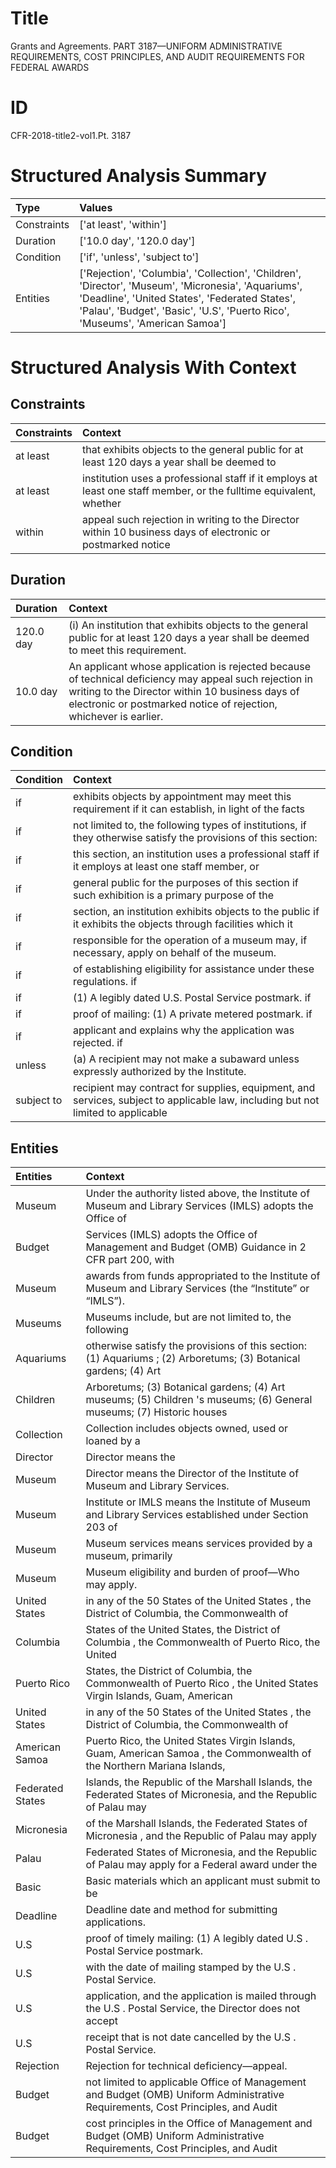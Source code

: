 # Title

 Grants and Agreements. PART 3187—UNIFORM ADMINISTRATIVE REQUIREMENTS, COST PRINCIPLES, AND AUDIT REQUIREMENTS FOR FEDERAL AWARDS


# ID

 CFR-2018-title2-vol1.Pt. 3187


# Structured Analysis Summary

| Type        | Values                                                                                                                                                                                                                               |
|:------------|:-------------------------------------------------------------------------------------------------------------------------------------------------------------------------------------------------------------------------------------|
| Constraints | ['at least', 'within']                                                                                                                                                                                                               |
| Duration    | ['10.0 day', '120.0 day']                                                                                                                                                                                                            |
| Condition   | ['if', 'unless', 'subject to']                                                                                                                                                                                                       |
| Entities    | ['Rejection', 'Columbia', 'Collection', 'Children', 'Director', 'Museum', 'Micronesia', 'Aquariums', 'Deadline', 'United States', 'Federated States', 'Palau', 'Budget', 'Basic', 'U.S', 'Puerto Rico', 'Museums', 'American Samoa'] |


# Structured Analysis With Context

 


## Constraints

| Constraints   | Context                                                                                                            |
|:--------------|:-------------------------------------------------------------------------------------------------------------------|
| at least      | that exhibits objects to the general public for at least 120 days a year shall be deemed to                        |
| at least      | institution uses a professional staff if it employs at least one staff member, or the fulltime equivalent, whether |
| within        | appeal such rejection in writing to the Director within 10 business days of electronic or postmarked notice        |


## Duration

| Duration   | Context                                                                                                                                                                                                                        |
|:-----------|:-------------------------------------------------------------------------------------------------------------------------------------------------------------------------------------------------------------------------------|
| 120.0 day  | (i) An institution that exhibits objects to the general public for at least 120 days a year shall be deemed to meet this requirement.                                                                                          |
| 10.0 day   | An applicant whose application is rejected because of technical deficiency may appeal such rejection in writing to the Director within 10 business days of electronic or postmarked notice of rejection, whichever is earlier. |


## Condition

| Condition   | Context                                                                                                                          |
|:------------|:---------------------------------------------------------------------------------------------------------------------------------|
| if          | exhibits objects by appointment may meet this requirement if it can establish, in light of the facts                             |
| if          | not limited to, the following types of institutions, if they otherwise satisfy the provisions of this section:                   |
| if          | this section, an institution uses a professional staff if it employs at least one staff member, or                               |
| if          | general public for the purposes of this section if such exhibition is a primary purpose of the                                   |
| if          | section, an institution exhibits objects to the public if it exhibits the objects through facilities which it                    |
| if          | responsible for the operation of a museum may, if  necessary, apply on behalf of the museum.                                     |
| if          | of establishing eligibility for assistance under these regulations. if                                                           |
| if          | (1) A legibly dated U.S. Postal Service postmark. if                                                                             |
| if          | proof of mailing: (1) A private metered postmark. if                                                                             |
| if          | applicant and explains why the application was rejected. if                                                                      |
| unless      | (a) A recipient may not make a subaward  unless  expressly authorized by the Institute.                                          |
| subject to  | recipient may contract for supplies, equipment, and services, subject to applicable law, including but not limited to applicable |


## Entities

| Entities         | Context                                                                                                                              |
|:-----------------|:-------------------------------------------------------------------------------------------------------------------------------------|
| Museum           | Under the authority listed above, the Institute of  Museum and Library Services (IMLS) adopts the Office of                          |
| Budget           | Services (IMLS) adopts the Office of Management and Budget (OMB) Guidance in 2 CFR part 200, with                                    |
| Museum           | awards from funds appropriated to the Institute of Museum  and Library Services (the &#8220;Institute&#8221; or &#8220;IMLS&#8221;). |
| Museums          | Museums include, but are not limited to, the following                                                                               |
| Aquariums        | otherwise satisfy the provisions of this section: (1) Aquariums ; (2) Arboretums; (3) Botanical gardens; (4) Art                     |
| Children         | Arboretums; (3) Botanical gardens; (4) Art museums; (5) Children 's museums; (6) General museums; (7) Historic houses                |
| Collection       | Collection includes objects owned, used or loaned by a                                                                               |
| Director         | Director  means the                                                                                                                  |
| Museum           | Director means the Director of the Institute of  Museum  and Library Services.                                                       |
| Museum           | Institute or IMLS means the Institute of  Museum and Library Services established under Section 203 of                               |
| Museum           | Museum services means services provided by a museum, primarily                                                                       |
| Museum           | Museum  eligibility and burden of proof—Who may apply.                                                                               |
| United States    | in any of the 50 States of the United States , the District of Columbia, the Commonwealth of                                         |
| Columbia         | States of the United States, the District of Columbia , the Commonwealth of Puerto Rico, the United                                  |
| Puerto Rico      | States, the District of Columbia, the Commonwealth of Puerto Rico , the United States Virgin Islands, Guam, American                 |
| United States    | in any of the 50 States of the United States , the District of Columbia, the Commonwealth of                                         |
| American Samoa   | Puerto Rico, the United States Virgin Islands, Guam, American Samoa , the Commonwealth of the Northern Mariana Islands,              |
| Federated States | Islands, the Republic of the Marshall Islands, the Federated States of Micronesia, and the Republic of Palau may                     |
| Micronesia       | of the Marshall Islands, the Federated States of Micronesia , and the Republic of Palau may apply                                    |
| Palau            | Federated States of Micronesia, and the Republic of Palau may apply for a Federal award under the                                    |
| Basic            | Basic materials which an applicant must submit to be                                                                                 |
| Deadline         | Deadline  date and method for submitting applications.                                                                               |
| U.S              | proof of timely mailing: (1) A legibly dated U.S . Postal Service postmark.                                                          |
| U.S              | with the date of mailing stamped by the U.S . Postal Service.                                                                        |
| U.S              | application, and the application is mailed through the U.S . Postal Service, the Director does not accept                            |
| U.S              | receipt that is not date cancelled by the U.S . Postal Service.                                                                      |
| Rejection        | Rejection  for technical deficiency—appeal.                                                                                          |
| Budget           | not limited to applicable Office of Management and Budget (OMB) Uniform Administrative Requirements, Cost Principles, and Audit      |
| Budget           | cost principles in the Office of Management and Budget (OMB) Uniform Administrative Requirements, Cost Principles, and Audit         |


